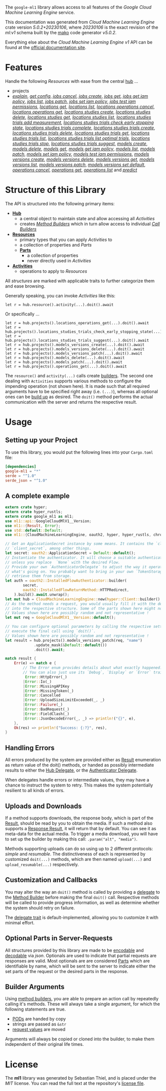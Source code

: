 <!---
DO NOT EDIT !
This file was generated automatically from 'src/generator/templates/api/README.md.mako'
DO NOT EDIT !
-->
The `google-ml1` library allows access to all features of the *Google Cloud Machine Learning Engine* service.

This documentation was generated from *Cloud Machine Learning Engine* crate version *5.0.2+20230106*, where *20230106* is the exact revision of the *ml:v1* schema built by the [mako](http://www.makotemplates.org/) code generator *v5.0.2*.

Everything else about the *Cloud Machine Learning Engine* *v1* API can be found at the
[official documentation site](https://cloud.google.com/ml/).
# Features

Handle the following *Resources* with ease from the central [hub](https://docs.rs/google-ml1/5.0.2+20230106/google_ml1/CloudMachineLearningEngine) ... 

* projects
 * [*explain*](https://docs.rs/google-ml1/5.0.2+20230106/google_ml1/api::ProjectExplainCall), [*get config*](https://docs.rs/google-ml1/5.0.2+20230106/google_ml1/api::ProjectGetConfigCall), [*jobs cancel*](https://docs.rs/google-ml1/5.0.2+20230106/google_ml1/api::ProjectJobCancelCall), [*jobs create*](https://docs.rs/google-ml1/5.0.2+20230106/google_ml1/api::ProjectJobCreateCall), [*jobs get*](https://docs.rs/google-ml1/5.0.2+20230106/google_ml1/api::ProjectJobGetCall), [*jobs get iam policy*](https://docs.rs/google-ml1/5.0.2+20230106/google_ml1/api::ProjectJobGetIamPolicyCall), [*jobs list*](https://docs.rs/google-ml1/5.0.2+20230106/google_ml1/api::ProjectJobListCall), [*jobs patch*](https://docs.rs/google-ml1/5.0.2+20230106/google_ml1/api::ProjectJobPatchCall), [*jobs set iam policy*](https://docs.rs/google-ml1/5.0.2+20230106/google_ml1/api::ProjectJobSetIamPolicyCall), [*jobs test iam permissions*](https://docs.rs/google-ml1/5.0.2+20230106/google_ml1/api::ProjectJobTestIamPermissionCall), [*locations get*](https://docs.rs/google-ml1/5.0.2+20230106/google_ml1/api::ProjectLocationGetCall), [*locations list*](https://docs.rs/google-ml1/5.0.2+20230106/google_ml1/api::ProjectLocationListCall), [*locations operations cancel*](https://docs.rs/google-ml1/5.0.2+20230106/google_ml1/api::ProjectLocationOperationCancelCall), [*locations operations get*](https://docs.rs/google-ml1/5.0.2+20230106/google_ml1/api::ProjectLocationOperationGetCall), [*locations studies create*](https://docs.rs/google-ml1/5.0.2+20230106/google_ml1/api::ProjectLocationStudyCreateCall), [*locations studies delete*](https://docs.rs/google-ml1/5.0.2+20230106/google_ml1/api::ProjectLocationStudyDeleteCall), [*locations studies get*](https://docs.rs/google-ml1/5.0.2+20230106/google_ml1/api::ProjectLocationStudyGetCall), [*locations studies list*](https://docs.rs/google-ml1/5.0.2+20230106/google_ml1/api::ProjectLocationStudyListCall), [*locations studies trials add measurement*](https://docs.rs/google-ml1/5.0.2+20230106/google_ml1/api::ProjectLocationStudyTrialAddMeasurementCall), [*locations studies trials check early stopping state*](https://docs.rs/google-ml1/5.0.2+20230106/google_ml1/api::ProjectLocationStudyTrialCheckEarlyStoppingStateCall), [*locations studies trials complete*](https://docs.rs/google-ml1/5.0.2+20230106/google_ml1/api::ProjectLocationStudyTrialCompleteCall), [*locations studies trials create*](https://docs.rs/google-ml1/5.0.2+20230106/google_ml1/api::ProjectLocationStudyTrialCreateCall), [*locations studies trials delete*](https://docs.rs/google-ml1/5.0.2+20230106/google_ml1/api::ProjectLocationStudyTrialDeleteCall), [*locations studies trials get*](https://docs.rs/google-ml1/5.0.2+20230106/google_ml1/api::ProjectLocationStudyTrialGetCall), [*locations studies trials list*](https://docs.rs/google-ml1/5.0.2+20230106/google_ml1/api::ProjectLocationStudyTrialListCall), [*locations studies trials list optimal trials*](https://docs.rs/google-ml1/5.0.2+20230106/google_ml1/api::ProjectLocationStudyTrialListOptimalTrialCall), [*locations studies trials stop*](https://docs.rs/google-ml1/5.0.2+20230106/google_ml1/api::ProjectLocationStudyTrialStopCall), [*locations studies trials suggest*](https://docs.rs/google-ml1/5.0.2+20230106/google_ml1/api::ProjectLocationStudyTrialSuggestCall), [*models create*](https://docs.rs/google-ml1/5.0.2+20230106/google_ml1/api::ProjectModelCreateCall), [*models delete*](https://docs.rs/google-ml1/5.0.2+20230106/google_ml1/api::ProjectModelDeleteCall), [*models get*](https://docs.rs/google-ml1/5.0.2+20230106/google_ml1/api::ProjectModelGetCall), [*models get iam policy*](https://docs.rs/google-ml1/5.0.2+20230106/google_ml1/api::ProjectModelGetIamPolicyCall), [*models list*](https://docs.rs/google-ml1/5.0.2+20230106/google_ml1/api::ProjectModelListCall), [*models patch*](https://docs.rs/google-ml1/5.0.2+20230106/google_ml1/api::ProjectModelPatchCall), [*models set iam policy*](https://docs.rs/google-ml1/5.0.2+20230106/google_ml1/api::ProjectModelSetIamPolicyCall), [*models test iam permissions*](https://docs.rs/google-ml1/5.0.2+20230106/google_ml1/api::ProjectModelTestIamPermissionCall), [*models versions create*](https://docs.rs/google-ml1/5.0.2+20230106/google_ml1/api::ProjectModelVersionCreateCall), [*models versions delete*](https://docs.rs/google-ml1/5.0.2+20230106/google_ml1/api::ProjectModelVersionDeleteCall), [*models versions get*](https://docs.rs/google-ml1/5.0.2+20230106/google_ml1/api::ProjectModelVersionGetCall), [*models versions list*](https://docs.rs/google-ml1/5.0.2+20230106/google_ml1/api::ProjectModelVersionListCall), [*models versions patch*](https://docs.rs/google-ml1/5.0.2+20230106/google_ml1/api::ProjectModelVersionPatchCall), [*models versions set default*](https://docs.rs/google-ml1/5.0.2+20230106/google_ml1/api::ProjectModelVersionSetDefaultCall), [*operations cancel*](https://docs.rs/google-ml1/5.0.2+20230106/google_ml1/api::ProjectOperationCancelCall), [*operations get*](https://docs.rs/google-ml1/5.0.2+20230106/google_ml1/api::ProjectOperationGetCall), [*operations list*](https://docs.rs/google-ml1/5.0.2+20230106/google_ml1/api::ProjectOperationListCall) and [*predict*](https://docs.rs/google-ml1/5.0.2+20230106/google_ml1/api::ProjectPredictCall)




# Structure of this Library

The API is structured into the following primary items:

* **[Hub](https://docs.rs/google-ml1/5.0.2+20230106/google_ml1/CloudMachineLearningEngine)**
    * a central object to maintain state and allow accessing all *Activities*
    * creates [*Method Builders*](https://docs.rs/google-ml1/5.0.2+20230106/google_ml1/client::MethodsBuilder) which in turn
      allow access to individual [*Call Builders*](https://docs.rs/google-ml1/5.0.2+20230106/google_ml1/client::CallBuilder)
* **[Resources](https://docs.rs/google-ml1/5.0.2+20230106/google_ml1/client::Resource)**
    * primary types that you can apply *Activities* to
    * a collection of properties and *Parts*
    * **[Parts](https://docs.rs/google-ml1/5.0.2+20230106/google_ml1/client::Part)**
        * a collection of properties
        * never directly used in *Activities*
* **[Activities](https://docs.rs/google-ml1/5.0.2+20230106/google_ml1/client::CallBuilder)**
    * operations to apply to *Resources*

All *structures* are marked with applicable traits to further categorize them and ease browsing.

Generally speaking, you can invoke *Activities* like this:

```Rust,ignore
let r = hub.resource().activity(...).doit().await
```

Or specifically ...

```ignore
let r = hub.projects().locations_operations_get(...).doit().await
let r = hub.projects().locations_studies_trials_check_early_stopping_state(...).doit().await
let r = hub.projects().locations_studies_trials_suggest(...).doit().await
let r = hub.projects().models_versions_create(...).doit().await
let r = hub.projects().models_versions_delete(...).doit().await
let r = hub.projects().models_versions_patch(...).doit().await
let r = hub.projects().models_delete(...).doit().await
let r = hub.projects().models_patch(...).doit().await
let r = hub.projects().operations_get(...).doit().await
```

The `resource()` and `activity(...)` calls create [builders][builder-pattern]. The second one dealing with `Activities` 
supports various methods to configure the impending operation (not shown here). It is made such that all required arguments have to be 
specified right away (i.e. `(...)`), whereas all optional ones can be [build up][builder-pattern] as desired.
The `doit()` method performs the actual communication with the server and returns the respective result.

# Usage

## Setting up your Project

To use this library, you would put the following lines into your `Cargo.toml` file:

```toml
[dependencies]
google-ml1 = "*"
serde = "^1.0"
serde_json = "^1.0"
```

## A complete example

```Rust
extern crate hyper;
extern crate hyper_rustls;
extern crate google_ml1 as ml1;
use ml1::api::GoogleCloudMlV1__Version;
use ml1::{Result, Error};
use std::default::Default;
use ml1::{CloudMachineLearningEngine, oauth2, hyper, hyper_rustls, chrono, FieldMask};

// Get an ApplicationSecret instance by some means. It contains the `client_id` and 
// `client_secret`, among other things.
let secret: oauth2::ApplicationSecret = Default::default();
// Instantiate the authenticator. It will choose a suitable authentication flow for you, 
// unless you replace  `None` with the desired Flow.
// Provide your own `AuthenticatorDelegate` to adjust the way it operates and get feedback about 
// what's going on. You probably want to bring in your own `TokenStorage` to persist tokens and
// retrieve them from storage.
let auth = oauth2::InstalledFlowAuthenticator::builder(
        secret,
        oauth2::InstalledFlowReturnMethod::HTTPRedirect,
    ).build().await.unwrap();
let mut hub = CloudMachineLearningEngine::new(hyper::Client::builder().build(hyper_rustls::HttpsConnectorBuilder::new().with_native_roots().https_or_http().enable_http1().enable_http2().build()), auth);
// As the method needs a request, you would usually fill it with the desired information
// into the respective structure. Some of the parts shown here might not be applicable !
// Values shown here are possibly random and not representative !
let mut req = GoogleCloudMlV1__Version::default();

// You can configure optional parameters by calling the respective setters at will, and
// execute the final call using `doit()`.
// Values shown here are possibly random and not representative !
let result = hub.projects().models_versions_patch(req, "name")
             .update_mask(&Default::default())
             .doit().await;

match result {
    Err(e) => match e {
        // The Error enum provides details about what exactly happened.
        // You can also just use its `Debug`, `Display` or `Error` traits
         Error::HttpError(_)
        |Error::Io(_)
        |Error::MissingAPIKey
        |Error::MissingToken(_)
        |Error::Cancelled
        |Error::UploadSizeLimitExceeded(_, _)
        |Error::Failure(_)
        |Error::BadRequest(_)
        |Error::FieldClash(_)
        |Error::JsonDecodeError(_, _) => println!("{}", e),
    },
    Ok(res) => println!("Success: {:?}", res),
}

```
## Handling Errors

All errors produced by the system are provided either as [Result](https://docs.rs/google-ml1/5.0.2+20230106/google_ml1/client::Result) enumeration as return value of
the doit() methods, or handed as possibly intermediate results to either the 
[Hub Delegate](https://docs.rs/google-ml1/5.0.2+20230106/google_ml1/client::Delegate), or the [Authenticator Delegate](https://docs.rs/yup-oauth2/*/yup_oauth2/trait.AuthenticatorDelegate.html).

When delegates handle errors or intermediate values, they may have a chance to instruct the system to retry. This 
makes the system potentially resilient to all kinds of errors.

## Uploads and Downloads
If a method supports downloads, the response body, which is part of the [Result](https://docs.rs/google-ml1/5.0.2+20230106/google_ml1/client::Result), should be
read by you to obtain the media.
If such a method also supports a [Response Result](https://docs.rs/google-ml1/5.0.2+20230106/google_ml1/client::ResponseResult), it will return that by default.
You can see it as meta-data for the actual media. To trigger a media download, you will have to set up the builder by making
this call: `.param("alt", "media")`.

Methods supporting uploads can do so using up to 2 different protocols: 
*simple* and *resumable*. The distinctiveness of each is represented by customized 
`doit(...)` methods, which are then named `upload(...)` and `upload_resumable(...)` respectively.

## Customization and Callbacks

You may alter the way an `doit()` method is called by providing a [delegate](https://docs.rs/google-ml1/5.0.2+20230106/google_ml1/client::Delegate) to the 
[Method Builder](https://docs.rs/google-ml1/5.0.2+20230106/google_ml1/client::CallBuilder) before making the final `doit()` call. 
Respective methods will be called to provide progress information, as well as determine whether the system should 
retry on failure.

The [delegate trait](https://docs.rs/google-ml1/5.0.2+20230106/google_ml1/client::Delegate) is default-implemented, allowing you to customize it with minimal effort.

## Optional Parts in Server-Requests

All structures provided by this library are made to be [encodable](https://docs.rs/google-ml1/5.0.2+20230106/google_ml1/client::RequestValue) and 
[decodable](https://docs.rs/google-ml1/5.0.2+20230106/google_ml1/client::ResponseResult) via *json*. Optionals are used to indicate that partial requests are responses 
are valid.
Most optionals are are considered [Parts](https://docs.rs/google-ml1/5.0.2+20230106/google_ml1/client::Part) which are identifiable by name, which will be sent to 
the server to indicate either the set parts of the request or the desired parts in the response.

## Builder Arguments

Using [method builders](https://docs.rs/google-ml1/5.0.2+20230106/google_ml1/client::CallBuilder), you are able to prepare an action call by repeatedly calling it's methods.
These will always take a single argument, for which the following statements are true.

* [PODs][wiki-pod] are handed by copy
* strings are passed as `&str`
* [request values](https://docs.rs/google-ml1/5.0.2+20230106/google_ml1/client::RequestValue) are moved

Arguments will always be copied or cloned into the builder, to make them independent of their original life times.

[wiki-pod]: http://en.wikipedia.org/wiki/Plain_old_data_structure
[builder-pattern]: http://en.wikipedia.org/wiki/Builder_pattern
[google-go-api]: https://github.com/google/google-api-go-client

# License
The **ml1** library was generated by Sebastian Thiel, and is placed 
under the *MIT* license.
You can read the full text at the repository's [license file][repo-license].

[repo-license]: https://github.com/Byron/google-apis-rsblob/main/LICENSE.md

